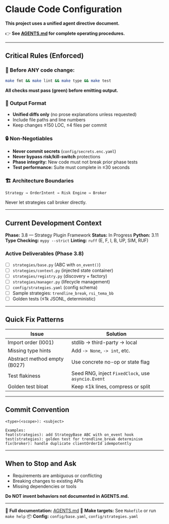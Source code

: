 # Claude Code Configuration

**This project uses a unified agent directive document.**

👉 **See [AGENTS.md](./AGENTS.md) for complete operating procedures.**

---

## Critical Rules (Enforced)

### 🚨 Before ANY code change:
```bash
make fmt && make lint && make type && make test
```
**All checks must pass (green) before emitting output.**

### 📝 Output Format
- **Unified diffs only** (no prose explanations unless requested)
- Include file paths and line numbers
- Keep changes ≤150 LOC, ≤4 files per commit

### 🔒 Non-Negotiables
- **Never commit secrets** (`config/secrets.enc.yaml`)
- **Never bypass risk/kill-switch** protections
- **Phase integrity:** New code must not break prior phase tests
- **Test performance:** Suite must complete in ≤30 seconds

### 🏗️ Architecture Boundaries
```
Strategy → OrderIntent → Risk Engine → Broker
```
Never let strategies call broker directly.

---

## Current Development Context

**Phase:** 3.8 — Strategy Plugin Framework
**Status:** In Progress
**Python:** 3.11
**Type Checking:** `mypy --strict`
**Linting:** `ruff` (E, F, I, B, UP, SIM, RUF)

### Active Deliverables (Phase 3.8)
- [ ] `strategies/base.py` (ABC with `on_event()`)
- [ ] `strategies/context.py` (injected state container)
- [ ] `strategies/registry.py` (discovery + factory)
- [ ] `strategies/manager.py` (lifecycle management)
- [ ] `config/strategies.yaml` (config schema)
- [ ] Sample strategies: `trendline_break`, `rsi_tema_bb`
- [ ] Golden tests (≤1k JSONL, deterministic)

---

## Quick Fix Patterns

| Issue | Solution |
|-------|----------|
| Import order (I001) | stdlib → third-party → local |
| Missing type hints | Add `-> None`, `-> int`, etc. |
| Abstract method empty (B027) | Use concrete no-op or state flag |
| Test flakiness | Seed RNG, inject `FixedClock`, use `asyncio.Event` |
| Golden test bloat | Keep ≤1k lines, compress or split |

---

## Commit Convention
```
<type>(<scope>): <subject>

Examples:
feat(strategies): add StrategyBase ABC with on_event hook
test(strategies): golden test for trendline_break determinism
fix(broker): handle duplicate clientOrderId idempotently
```

---

## When to Stop and Ask
- Requirements are ambiguous or conflicting
- Breaking changes to existing APIs
- Missing dependencies or tools

**Do NOT invent behaviors not documented in AGENTS.md.**

---

📘 **Full documentation:** [AGENTS.md](./AGENTS.md)
🔧 **Make targets:** See `Makefile` or run `make help`
📦 **Config:** `config/base.yaml`, `config/strategies.yaml`
